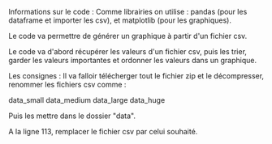 Informations sur le code :
Comme librairies on utilise : pandas (pour les dataframe et importer les csv), et matplotlib (pour les graphiques).

Le code va permettre de générer un graphique à partir d'un fichier csv.

Le code va d'abord récupérer les valeurs d'un fichier csv, puis les trier, garder les valeurs importantes et ordonner les valeurs dans un graphique.

Les consignes :
Il va falloir télécherger tout le fichier zip et le décompresser, renommer les fichiers csv comme :
 
   
data_small
data_medium
data_large
data_huge

Puis les mettre dans le dossier "data".

A la ligne 113, remplacer le fichier csv par celui souhaité.
